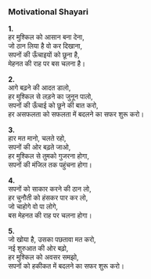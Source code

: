 ### **Motivational Shayari**

**1.**  
हर मुश्किल को आसान बना देना,  
जो ठान लिया है वो कर दिखाना,  
सपनों की ऊँचाइयों को छूना है,  
मेहनत की राह पर बस चलना है।  

**2.**  
आगे बढ़ने की आदत डालो,  
हर मुश्किल से लड़ने का जुनून पालो,  
सपनों की ऊँचाई को छूने की बात करो,  
हर असफलता को सफलता में बदलने का सफर शुरू करो।  

**3.**  
हार मत मानो, चलते रहो,  
सपनों की ओर बढ़ते जाओ,  
हर मुश्किल से तुमको गुजरना होगा,  
सपनों की मंजिल तक पहुंचना होगा।  

**4.**  
सपनों को साकार करने की ठान लो,  
हर चुनौती को हंसकर पार कर लो,  
जो चाहोगे वो पा लोगे,  
बस मेहनत की राह पर चलना होगा।  

**5.**  
जो खोया है, उसका पछतावा मत करो,  
नई शुरुआत की ओर बढ़ो,  
हर मुश्किल को अवसर समझो,  
सपनों को हकीकत में बदलने का सफर शुरू करो।
